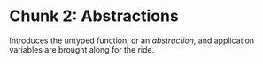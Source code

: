 # Chunk 2: Abstractions

Introduces the untyped function, or an _abstraction_, and application variables
are brought along for the ride.
